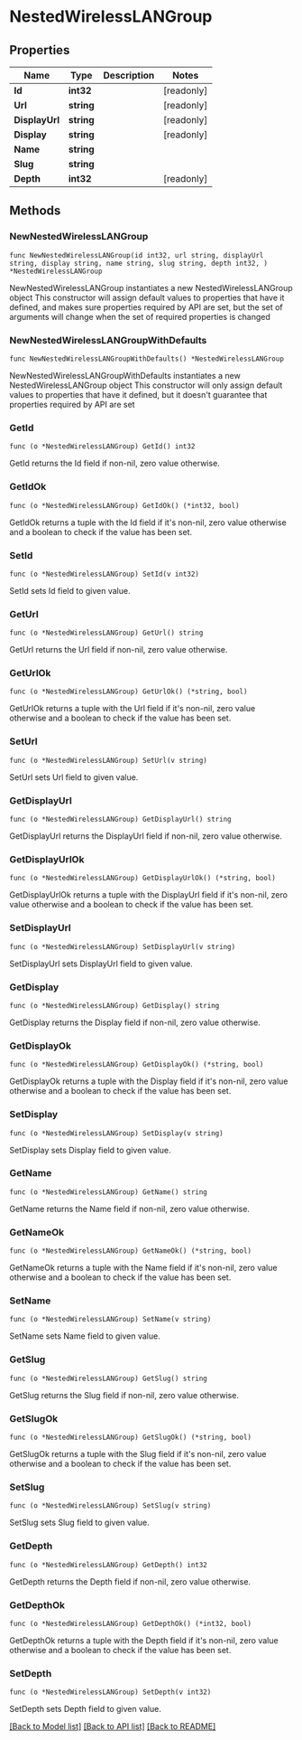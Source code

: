 # NestedWirelessLANGroup

## Properties

Name | Type | Description | Notes
------------ | ------------- | ------------- | -------------
**Id** | **int32** |  | [readonly] 
**Url** | **string** |  | [readonly] 
**DisplayUrl** | **string** |  | [readonly] 
**Display** | **string** |  | [readonly] 
**Name** | **string** |  | 
**Slug** | **string** |  | 
**Depth** | **int32** |  | [readonly] 

## Methods

### NewNestedWirelessLANGroup

`func NewNestedWirelessLANGroup(id int32, url string, displayUrl string, display string, name string, slug string, depth int32, ) *NestedWirelessLANGroup`

NewNestedWirelessLANGroup instantiates a new NestedWirelessLANGroup object
This constructor will assign default values to properties that have it defined,
and makes sure properties required by API are set, but the set of arguments
will change when the set of required properties is changed

### NewNestedWirelessLANGroupWithDefaults

`func NewNestedWirelessLANGroupWithDefaults() *NestedWirelessLANGroup`

NewNestedWirelessLANGroupWithDefaults instantiates a new NestedWirelessLANGroup object
This constructor will only assign default values to properties that have it defined,
but it doesn't guarantee that properties required by API are set

### GetId

`func (o *NestedWirelessLANGroup) GetId() int32`

GetId returns the Id field if non-nil, zero value otherwise.

### GetIdOk

`func (o *NestedWirelessLANGroup) GetIdOk() (*int32, bool)`

GetIdOk returns a tuple with the Id field if it's non-nil, zero value otherwise
and a boolean to check if the value has been set.

### SetId

`func (o *NestedWirelessLANGroup) SetId(v int32)`

SetId sets Id field to given value.


### GetUrl

`func (o *NestedWirelessLANGroup) GetUrl() string`

GetUrl returns the Url field if non-nil, zero value otherwise.

### GetUrlOk

`func (o *NestedWirelessLANGroup) GetUrlOk() (*string, bool)`

GetUrlOk returns a tuple with the Url field if it's non-nil, zero value otherwise
and a boolean to check if the value has been set.

### SetUrl

`func (o *NestedWirelessLANGroup) SetUrl(v string)`

SetUrl sets Url field to given value.


### GetDisplayUrl

`func (o *NestedWirelessLANGroup) GetDisplayUrl() string`

GetDisplayUrl returns the DisplayUrl field if non-nil, zero value otherwise.

### GetDisplayUrlOk

`func (o *NestedWirelessLANGroup) GetDisplayUrlOk() (*string, bool)`

GetDisplayUrlOk returns a tuple with the DisplayUrl field if it's non-nil, zero value otherwise
and a boolean to check if the value has been set.

### SetDisplayUrl

`func (o *NestedWirelessLANGroup) SetDisplayUrl(v string)`

SetDisplayUrl sets DisplayUrl field to given value.


### GetDisplay

`func (o *NestedWirelessLANGroup) GetDisplay() string`

GetDisplay returns the Display field if non-nil, zero value otherwise.

### GetDisplayOk

`func (o *NestedWirelessLANGroup) GetDisplayOk() (*string, bool)`

GetDisplayOk returns a tuple with the Display field if it's non-nil, zero value otherwise
and a boolean to check if the value has been set.

### SetDisplay

`func (o *NestedWirelessLANGroup) SetDisplay(v string)`

SetDisplay sets Display field to given value.


### GetName

`func (o *NestedWirelessLANGroup) GetName() string`

GetName returns the Name field if non-nil, zero value otherwise.

### GetNameOk

`func (o *NestedWirelessLANGroup) GetNameOk() (*string, bool)`

GetNameOk returns a tuple with the Name field if it's non-nil, zero value otherwise
and a boolean to check if the value has been set.

### SetName

`func (o *NestedWirelessLANGroup) SetName(v string)`

SetName sets Name field to given value.


### GetSlug

`func (o *NestedWirelessLANGroup) GetSlug() string`

GetSlug returns the Slug field if non-nil, zero value otherwise.

### GetSlugOk

`func (o *NestedWirelessLANGroup) GetSlugOk() (*string, bool)`

GetSlugOk returns a tuple with the Slug field if it's non-nil, zero value otherwise
and a boolean to check if the value has been set.

### SetSlug

`func (o *NestedWirelessLANGroup) SetSlug(v string)`

SetSlug sets Slug field to given value.


### GetDepth

`func (o *NestedWirelessLANGroup) GetDepth() int32`

GetDepth returns the Depth field if non-nil, zero value otherwise.

### GetDepthOk

`func (o *NestedWirelessLANGroup) GetDepthOk() (*int32, bool)`

GetDepthOk returns a tuple with the Depth field if it's non-nil, zero value otherwise
and a boolean to check if the value has been set.

### SetDepth

`func (o *NestedWirelessLANGroup) SetDepth(v int32)`

SetDepth sets Depth field to given value.



[[Back to Model list]](../README.md#documentation-for-models) [[Back to API list]](../README.md#documentation-for-api-endpoints) [[Back to README]](../README.md)


